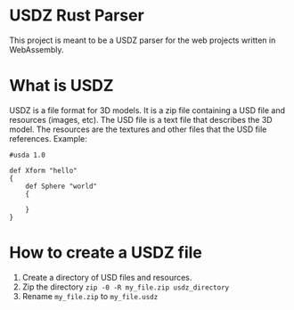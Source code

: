 # USDZ Rust Parser

This project is meant to be a USDZ parser for the web projects written in WebAssembly.

# What is USDZ

USDZ is a file format for 3D models. It is a zip file containing a USD file and resources (images, etc). The USD file is a text file that describes the 3D model. The resources are the textures and other files that the USD file references. Example:

```usd
#usda 1.0

def Xform "hello"
{
    def Sphere "world"
    {
        
    }
}
```

# How to create a USDZ file

1. Create a directory of USD files and resources.
2. Zip the directory `zip -0 -R my_file.zip usdz_directory`
3. Rename `my_file.zip` to `my_file.usdz`
